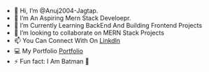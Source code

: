 - 👋 Hi, I’m @Anuj2004-Jagtap.
- 👀 I’m An Aspiring Mern Stack Develoepr.
- 🌱 I’m Currently Learning BackEnd And Building Frontend Projects
- 💞️ I’m looking to collaborate on MERN Stack Projects
- 📫 You Can Connect With On [Linkdln](linkedin.com/in/anuj-jagtap-66a23429a)
- 💻 My Portfolio [Portfolio](https://anuj-portfolio-sandy.vercel.app/)
- ⚡ Fun fact: I Am Batman 🦇
  

<!---
Anuj2004-Jagtap/Anuj2004-Jagtap is a ✨ special ✨ repository because its `README.md` (this file) appears on your GitHub profile.
You can click the Preview link to take a look at your changes.
--->
